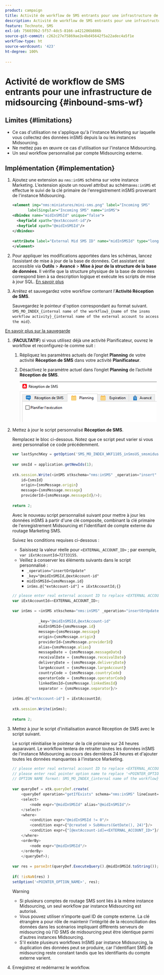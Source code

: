 ```yaml
---
product: campaign
title: Activité de workflow de SMS entrants pour une infrastructure de midsourcing
description: Activité de workflow de SMS entrants pour une infrastructure de midsourcing
feature: Technote, SMS
exl-id: 756039b2-5f57-4dc5-8166-a421206b886b
source-git-commit: c262c27e75869ae2e4bd45642f5a22adec4a5f1e
workflow-type: ht
source-wordcount: '423'
ht-degree: 100%

---
```


# Activité de workflow de SMS entrants pour une infrastructure de midsourcing {#inbound-sms-wf}

## Limites {#limitations}

* Ce cas d&#39;utilisation ne s&#39;applique qu&#39;à l&#39;instance Marketing sur laquelle vous collectez des données inSMS depuis la ou les instances Midsourcing.
* Ne mettez pas en œuvre ce cas d&#39;utilisation sur l&#39;instance Midsourcing.
* Un seul workflow personnalisé par compte Midsourcing externe.

## Implémentation {#implementation}

1. Ajoutez une extension au `nms:inSMS` schéma sur votre instance Marketing. L’extension ajoute un nouvel attribut au schéma`nms:inSMS` et effectue le suivi de la clé primaire de l&#39;enregistrement inSMS provenant de l&#39;instance Midsourcing.

   ```xml
   <element img="nms:miniatures/mini-sms.png" label="Incoming SMS"
          labelSingular="Incoming SMS" name="inSMS">
   <dbindex name="midInSMSId" unique="false">
     <keyfield xpath="@extAccount-id"/>
     <keyfield xpath="@midInSMSId"/>
   </dbindex>
   
   <attribute label="External Mid SMS ID" name="midInSMSId" type="long"/>
   </element>
   ```

1. Pour appliquer les modifications apportées dans les schémas, lancez l’assistant de mise à jour de la base de données. Cet assistant est accessible via **Outils** > **Avancé** > **Mise à jour de la structure de la base de données**. Il vérifie que la structure physique de la base de données correspond bien à sa description logique et exécute les scripts de mise à jour SQL. [En savoir plus](../../configuration/using/updating-the-database-structure.md)

1. Arrêtez et sauvegardez votre workflow contenant l’**Activité Réception de SMS**.

   Sauvegardez le pointeur d&#39;option correspondant au format suivant. `SMS_MO_INDEX_{internal name of the workflow}_{name of the insms workflow activity}_{internal name of the external account to access the mid}`.

[En savoir plus sur la sauvegarde](../../production/using/backup.md)

1. (**FACULTATIF**) si vous utilisez déjà une activité Planificateur, ouvrez le workflow et reconfigurez-le comme suit :

   1. Répliquez les paramètres actuels de l’onglet **Planning** de votre activité **Réception de SMS** dans votre activité **Planificateur**.

   1. Désactivez le paramètre actuel dans l’onglet **Planning** de l’activité **Réception de SMS**.

      ![](assets/inbound_sms_1.png)

1. Mettez à jour le script personnalisé **Réception de SMS**.

   Remplacez le bloc ci-dessous. Notez que ce script peut varier si vous avez personnalisé ce code précédemment.

   ```Javascript
   var lastSynchKey = getOption('SMS_MO_INDEX_WKF1105_inSmsUS_smsmidus');
   
   var smsId = application.getNewIds(1);
   
   xtk.session.Write(<inSMS xtkschema="nms:inSMS" _operation="insert"
       id={smsId}
       origin={smsMessage.origin}
       message={smsMessage.message}
       providerId={smsMessage.messageId}/>);
   
   return 2;
   ```

   Avec le nouveau script personnalisé suivant pour mettre à jour les données inSMS à partir d&#39;une clé composite, combinant la clé primaire de l&#39;enregistrement Midsourcing et l&#39;identifiant de compte externe du routage Marketing SMS.

   Suivez les conditions requises ci-dessous :

   * Saisissez la valeur réelle pour `<EXTERNAL_ACCOUNT_ID>` ; par exemple, `var iExtAccountId=72733155`.
   * Veillez à conserver les éléments suivants dans le script personnalisé :
      * `_operation="insertOrUpdate"`
      * `_key="@midInSMSId,@extAccount-id"`
      * `midInSMSId={smsMessage.id}`
      * `inSms.@["extAccount-id"] = iExtAccountId;{}`

   ```Javascript
   // please enter real external account ID to replace <EXTERNAL ACCOUNT ID>
   var iExtAccountId=<EXTERNAL_ACCOUNT_ID>;
   
   var inSms = <inSMS xtkschema="nms:inSMS" _operation="insertOrUpdate"
   
               _key="@midInSMSId,@extAccount-id"
               midInSMSId={smsMessage.id}
               message={smsMessage.message}
               origin={smsMessage.origin}
               providerId={smsMessage.providerId}
               alias={smsMessage.alias}
               messageDate = {smsMessage.messageDate}
               receivalDate = {smsMessage.receivalDate}
               deliveryDate = {smsMessage.deliveryDate}
               largeAccount = {smsMessage.largeAccount}
               countryCode = {smsMessage.countryCode}
               operatorCode = {smsMessage.operatorCode}
               linkedSmsId={smsMessage.linkedSmsId}
               separator = {smsMessage.separator}/>
   
   inSms.@["extAccount-id"] = iExtAccountId;
   
   xtk.session.Write(inSms);
   
   return 2;
   ```

1. Mettez à jour le script d&#39;initialisation avancé Réception de SMS avec le script suivant.

   Le script réinitialise le pointeur de la clé primaire sur 24 heures auparavant. Le workflow tentera de retraiter toutes les données inSMS de l&#39;instance Midsourcing au cours des dernières 24 heures et d&#39;ajouter toutes les données manquantes à l&#39;instance Marketing.

   ```Javascript
   // please enter real external account ID to replace <EXTERNAL_ACCOUNT_ID>
   // please enter real pointer option name to replace '<POINTER_OPTION_NAME>'
   // OPTION NAME format: SMS_MO_INDEX_{internal name of the workflow}_inSms_{internal name of the external account to access the mid}
   
   var queryDef = xtk.queryDef.create(
       <queryDef operation="getIfExists" schema="nms:inSMS" lineCount="1">
       <select>
           <node expr="@midInSMSId" alias="@midInSMSId"/>
       </select>
       <where>
           <condition expr="@midInSMSId != 0"/>
           <condition expr={"@created > SubHours(GetDate(), 24)"}/>
           <condition expr={"[@extAccount-id]=<EXTERNAL_ACCOUNT_ID>"}/>
       </where>
       <orderBy>
           <node expr="@midInSMSId"/>
       </orderBy>
       </queryDef>);
   
   var res = parseInt(queryDef.ExecuteQuery().@midInSMSId.toString());
   
   if( !isNaN(res) )
   setOption('<POINTER_OPTION_NAME>', res);
   ```

   >[!WARNING]
   >
   > * Si plusieurs comptes de routage SMS sont liés à la même instance Midsourcing, un seul workflow par instance Midsourcing est autorisé.
   > * Vous pouvez utiliser n’importe quel ID de compte externe. La clé étrangère a pour rôle de maintenir l&#39;intégrité de la réconciliation des données dans les scénarios impliquant différents serveurs de midsourcing où l&#39;ID SMS de midsourcing peut être identique parmi d&#39;autres instances Midsourcing.
   > * S&#39;il existe plusieurs workflows InSMS par instance Midsourcing, la duplication des données peut se produire, car l&#39;identifiant SMS de midsourcing reste constant tandis que les identifiants du compte externe varient.

1. Enregistrez et redémarrez le workflow.
